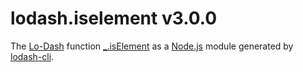 # lodash.iselement v3.0.0

The [Lo-Dash](https://lodash.com/) function [_.isElement](http://lodash.com/docs#isElement) as a [Node.js](http://nodejs.org/) module generated by [lodash-cli](https://www.npmjs.com/package/lodash-cli).
